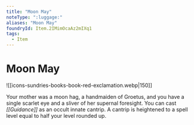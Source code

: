 ```yaml
---
title: "Moon May"
noteType: ":luggage:"
aliases: "Moon May"
foundryId: Item.2IMimOcaAz2mIXq1
tags:
  - Item
---
```


# Moon May
![[icons-sundries-books-book-red-exclamation.webp|150]]

Your mother was a moon hag, a handmaiden of Groetus, and you have a single scarlet eye and a sliver of her supernal foresight. You can cast _[[Guidance]]_ as an occult innate cantrip. A cantrip is heightened to a spell level equal to half your level rounded up.
